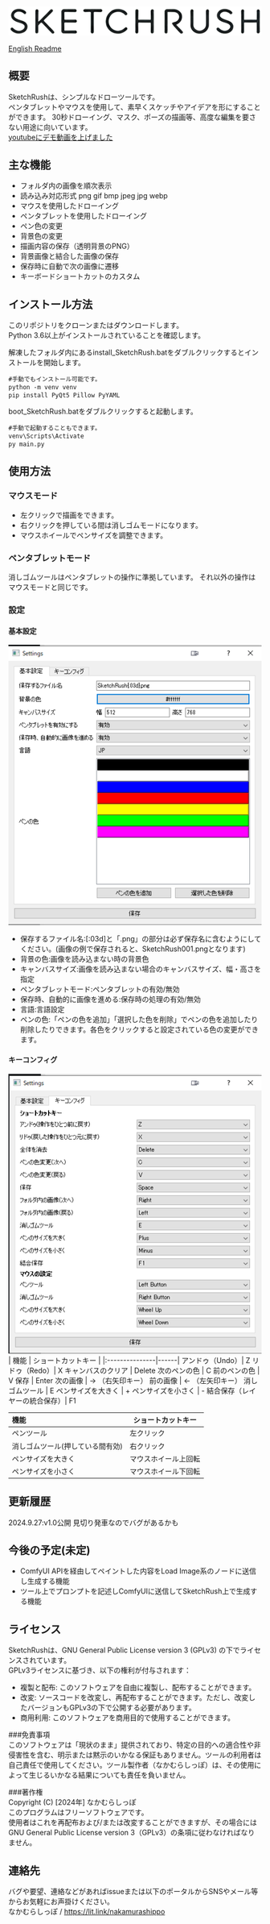 ![SketchRushLogo](https://github.com/NakamuraShippo/SketchRush/blob/main/image/SketchRushLogo.png)
  
[English Readme](https://github.com/NakamuraShippo/SketchRush/blob/main/Readme_EN.md)  
  
## 概要
SketchRushは、シンプルなドローツールです。  
ペンタブレットやマウスを使用して、素早くスケッチやアイデアを形にすることができます。 
30秒ドローイング、マスク、ポーズの描画等、高度な編集を要さない用途に向いています。  
[youtubeにデモ動画を上げました](https://youtu.be/DLPtTu0L4a0)  
  
## 主な機能
- フォルダ内の画像を順次表示  
- 読み込み対応形式 png gif bmp jpeg jpg webp  
- マウスを使用したドローイング  
- ペンタブレットを使用したドローイング  
- ペン色の変更  
- 背景色の変更  
- 描画内容の保存（透明背景のPNG）  
- 背景画像と結合した画像の保存  
- 保存時に自動で次の画像に遷移  
- キーボードショートカットのカスタム  
  
## インストール方法
このリポジトリをクローンまたはダウンロードします。  
Python 3.6以上がインストールされていることを確認します。  
  
解凍したフォルダ内にあるinstall_SketchRush.batをダブルクリックするとインストールを開始します。  
~~~
#手動でもインストール可能です。
python -m venv venv
pip install PyQt5 Pillow PyYAML
~~~
boot_SketchRush.batをダブルクリックすると起動します。  
~~~
#手動で起動することもできます。
venv\Scripts\Activate
py main.py
~~~
  
## 使用方法
### マウスモード  
- 左クリックで描画をできます。  
- 右クリックを押している間は消しゴムモードになります。  
- マウスホイールでペンサイズを調整できます。  
  
### ペンタブレットモード
消しゴムツールはペンタブレットの操作に準拠しています。 
それ以外の操作はマウスモードと同じです。  

### 設定
#### 基本設定
![keyboardSCR](https://github.com/NakamuraShippo/SketchRush/blob/main/image/BasicSetting.png)  
- 保存するファイル名:[:03d]と「.png」の部分は必ず保存名に含むようにしてください。(画像の例で保存されると、SketchRush001.pngとなります)  
- 背景の色:画像を読み込まない時の背景色  
- キャンバスサイズ:画像を読み込まない場合のキャンバスサイズ、幅・高さを指定  
- ペンタブレットモード:ペンタブレットの有効/無効  
- 保存時、自動的に画像を進める:保存時の処理の有効/無効  
- 言語:言語設定  
- ペンの色:「ペンの色を追加」「選択した色を削除」でペンの色を追加したり削除したりできます。各色をクリックすると設定されている色の変更ができます。  

#### キーコンフィグ
![keyboardSCR](https://github.com/NakamuraShippo/SketchRush/blob/main/image/KeyConfig.png)    
| 機能 | ショートカットキー |
|:---------------|------|
アンドゥ（Undo）| Z 
リドゥ（Redo）|	X
キャンバスのクリア |	Delete
次のペンの色	| C
前のペンの色	| V
保存 | Enter
次の画像	| → （右矢印キー）
前の画像	| ← （左矢印キー）
消しゴムツール	| E
ペンサイズを大きく | +
ペンサイズを小さく | -
結合保存（レイヤーの統合保存）| F1  

| 機能 | ショートカットキー |
|:---------------|------|
ペンツール | 左クリック
消しゴムツール(押している間有効) | 右クリック
ペンサイズを大きく | マウスホイール上回転
ペンサイズを小さく | マウスホイール下回転

## 更新履歴
2024.9.27:v1.0公開 見切り発車なのでバグがあるかも

## 今後の予定(未定)
- ComfyUI APIを経由してペイントした内容をLoad Image系のノードに送信し生成する機能  
- ツール上でプロンプトを記述しComfyUIに送信してSketchRush上で生成する機能  
  
## ライセンス
SketchRushは、GNU General Public License version 3 (GPLv3) の下でライセンスされています。  
GPLv3ライセンスに基づき、以下の権利が付与されます：  
- 複製と配布: このソフトウェアを自由に複製し、配布することができます。  
- 改変: ソースコードを改変し、再配布することができます。ただし、改変したバージョンもGPLv3の下で公開する必要があります。  
- 商用利用: このソフトウェアを商用目的で使用することができます。
  
###免責事項  
このソフトウェアは「現状のまま」提供されており、特定の目的への適合性や非侵害性を含む、明示または黙示のいかなる保証もありません。ツールの利用者は自己責任で使用してください。ツール製作者（なかむらしっぽ）は、その使用によって生じるいかなる結果についても責任を負いません。  
  
###著作権  
Copyright (C) [2024年] なかむらしっぽ  
このプログラムはフリーソフトウェアです。  
使用者はこれを再配布および/または改変することができますが、その場合にはGNU General Public License version 3（GPLv3）の条項に従わなければなりません。  
  
## 連絡先
バグや要望、連絡などがあればissueまたは以下のポータルからSNSやメール等からお気軽にお声掛けください。  
なかむらしっぽ / https://lit.link/nakamurashippo
